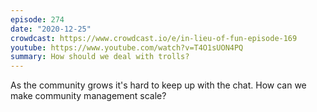 ```yaml
---
episode: 274
date: "2020-12-25"
crowdcast: https://www.crowdcast.io/e/in-lieu-of-fun-episode-169
youtube: https://www.youtube.com/watch?v=T4O1sUON4PQ
summary: How should we deal with trolls?
---
```

As the community grows it's hard to keep up with the chat. How can we make community management scale?
